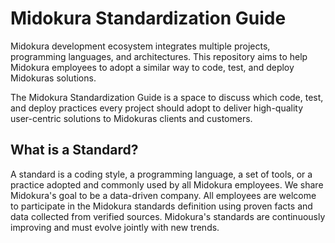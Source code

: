 # Midokura Standardization Guide

Midokura development ecosystem integrates multiple projects, programming languages, and architectures. This repository aims to help Midokura employees to adopt a similar way to code, test, and deploy Midokuras solutions.

The Midokura Standardization Guide is a space to discuss which code, test, and deploy practices every project should adopt to deliver high-quality user-centric solutions to Midokuras clients and customers. 


## What is a Standard?

A standard is a coding style, a programming language, a set of tools, or a practice adopted and commonly used by all Midokura employees. We share Midokura's goal to be a data-driven company. All employees are welcome to participate in the Midokura standards definition using proven facts and data collected from verified sources. Midokura's standards are continuously improving and must evolve jointly with new trends.
 
